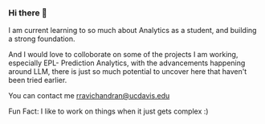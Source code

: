 ### Hi there 👋

<!--
**rishikesanr/rishikesanr** is a ✨ _special_ ✨ repository because its `README.md` (this file) appears on your GitHub profile.

Here are some ideas to get you started:

- 🔭 I’m currently working on ...
- 🌱 I’m currently learning ...
- 👯 I’m looking to collaborate on ...
- 🤔 I’m looking for help with ...
- 💬 Ask me about ...
- 📫 How to reach me: ...
- 😄 Pronouns: ...
- ⚡ Fun fact: ...
-->
I am current learning to so much about Analytics as a student, and building a strong foundation. 

And I would love to colloborate on some of the projects I am working, especially EPL- Prediction Analytics, with the advancements happening around LLM, there is just so much potential to uncover here that haven't been tried earlier. 

You can contact me rravichandran@ucdavis.edu

Fun Fact: I like to work on things when it just gets complex :)
